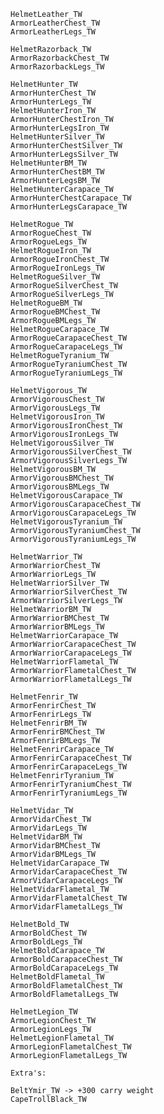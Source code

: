     HelmetLeather_TW
    ArmorLeatherChest_TW
    ArmorLeatherLegs_TW
    
    HelmetRazorback_TW
    ArmorRazorbackChest_TW
    ArmorRazorbackLegs_TW
    
    HelmetHunter_TW
    ArmorHunterChest_TW
    ArmorHunterLegs_TW
    HelmetHunterIron_TW
    ArmorHunterChestIron_TW
    ArmorHunterLegsIron_TW
    HelmetHunterSilver_TW
    ArmorHunterChestSilver_TW
    ArmorHunterLegsSilver_TW
    HelmetHunterBM_TW
    ArmorHunterChestBM_TW
    ArmorHunterLegsBM_TW
    HelmetHunterCarapace_TW
    ArmorHunterChestCarapace_TW
    ArmorHunterLegsCarapace_TW
    
    HelmetRogue_TW
    ArmorRogueChest_TW
    ArmorRogueLegs_TW
    HelmetRogueIron_TW
    ArmorRogueIronChest_TW
    ArmorRogueIronLegs_TW
    HelmetRogueSilver_TW
    ArmorRogueSilverChest_TW
    ArmorRogueSilverLegs_TW
    HelmetRogueBM_TW
    ArmorRogueBMChest_TW
    ArmorRogueBMLegs_TW
    HelmetRogueCarapace_TW
    ArmorRogueCarapaceChest_TW
    ArmorRogueCarapaceLegs_TW
    HelmetRogueTyranium_TW
    ArmorRogueTyraniumChest_TW
    ArmorRogueTyraniumLegs_TW
    
    HelmetVigorous_TW
    ArmorVigorousChest_TW
    ArmorVigorousLegs_TW
    HelmetVigorousIron_TW
    ArmorVigorousIronChest_TW
    ArmorVigorousIronLegs_TW
    HelmetVigorousSilver_TW
    ArmorVigorousSilverChest_TW
    ArmorVigorousSilverLegs_TW
    HelmetVigorousBM_TW
    ArmorVigorousBMChest_TW
    ArmorVigorousBMLegs_TW
    HelmetVigorousCarapace_TW
    ArmorVigorousCarapaceChest_TW
    ArmorVigorousCarapaceLegs_TW
    HelmetVigorousTyranium_TW
    ArmorVigorousTyraniumChest_TW
    ArmorVigorousTyraniumLegs_TW
    
    HelmetWarrior_TW
    ArmorWarriorChest_TW
    ArmorWarriorLegs_TW
    HelmetWarriorSilver_TW
    ArmorWarriorSilverChest_TW
    ArmorWarriorSilverLegs_TW
    HelmetWarriorBM_TW
    ArmorWarriorBMChest_TW
    ArmorWarriorBMLegs_TW
    HelmetWarriorCarapace_TW
    ArmorWarriorCarapaceChest_TW
    ArmorWarriorCarapaceLegs_TW
    HelmetWarriorFlametal_TW
    ArmorWarriorFlametalChest_TW
    ArmorWarriorFlametalLegs_TW
    
    HelmetFenrir_TW
    ArmorFenrirChest_TW
    ArmorFenrirLegs_TW
    HelmetFenrirBM_TW
    ArmorFenrirBMChest_TW
    ArmorFenrirBMLegs_TW
    HelmetFenrirCarapace_TW
    ArmorFenrirCarapaceChest_TW
    ArmorFenrirCarapaceLegs_TW
    HelmetFenrirTyranium_TW
    ArmorFenrirTyraniumChest_TW
    ArmorFenrirTyraniumLegs_TW
    
    HelmetVidar_TW
    ArmorVidarChest_TW
    ArmorVidarLegs_TW
    HelmetVidarBM_TW
    ArmorVidarBMChest_TW
    ArmorVidarBMLegs_TW
    HelmetVidarCarapace_TW
    ArmorVidarCarapaceChest_TW
    ArmorVidarCarapaceLegs_TW
    HelmetVidarFlametal_TW
    ArmorVidarFlametalChest_TW
    ArmorVidarFlametalLegs_TW
    
    HelmetBold_TW
    ArmorBoldChest_TW
    ArmorBoldLegs_TW
    HelmetBoldCarapace_TW
    ArmorBoldCarapaceChest_TW
    ArmorBoldCarapaceLegs_TW
    HelmetBoldFlametal_TW
    ArmorBoldFlametalChest_TW
    ArmorBoldFlametalLegs_TW
    
    HelmetLegion_TW
    ArmorLegionChest_TW
    ArmorLegionLegs_TW
    HelmetLegionFlametal_TW
    ArmorLegionFlametalChest_TW
    ArmorLegionFlametalLegs_TW
    
    Extra's:
    
    BeltYmir_TW -> +300 carry weight
    CapeTrollBlack_TW
